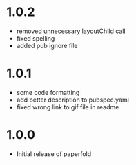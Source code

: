 # 1.0.2
- removed unnecessary layoutChild call
- fixed spelling
- added pub ignore file

# 1.0.1
- some code formatting
- add better description to pubspec.yaml
- fixed wrong link to gif file in readme
# 1.0.0
 * Initial release of paperfold
